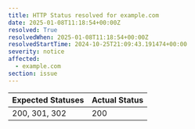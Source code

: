 ```yaml
---
title: HTTP Status resolved for example.com
date: 2025-01-08T11:18:54+00:00Z
resolved: True
resolvedWhen: 2025-01-08T11:18:54+00:00Z
resolvedStartTime: 2024-10-25T21:09:43.191474+00:00
severity: notice
affected:
  - example.com
section: issue
---
```


| Expected Statuses | Actual Status  |
|-------------------|----------------|
| 200, 301, 302 | 200 |
